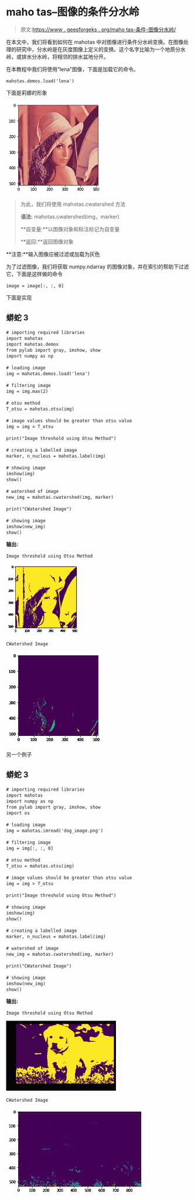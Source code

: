 # maho tas–图像的条件分水岭

> 原文:[https://www . geesforgeks . org/maho tas-条件-图像分水岭/](https://www.geeksforgeeks.org/mahotas-conditional-watershed-of-image/)

在本文中，我们将看到如何在 mahotas 中对图像进行条件分水岭变换。在图像处理的研究中，分水岭是在灰度图像上定义的变换。这个名字比喻为一个地质分水岭，或排水分水岭，将相邻的排水盆地分开。

在本教程中我们将使用“lena”图像，下面是加载它的命令。

```
mahotas.demos.load('lena')
```

下面是莉娜的形象

![](img/c6cf4d1584ad896c98148d7fd44b7f25.png)

> 为此，我们将使用 mahotas.cwatershed 方法
> 
> **语法:** mahotas.cwatershed(img，marker)
> 
> **自变量:**以图像对象和标注标记为自变量
> 
> **返回:**返回图像对象

**注意:**输入图像应被过滤或加载为灰色

为了过滤图像，我们将获取 numpy.ndarray 的图像对象，并在索引的帮助下过滤它，下面是这样做的命令

```
image = image[:, :, 0]
```

下面是实现

## 蟒蛇 3

```
# importing required libraries
import mahotas
import mahotas.demos
from pylab import gray, imshow, show
import numpy as np

# loading image
img = mahotas.demos.load('lena')

# filtering image
img = img.max(2)

# otsu method
T_otsu = mahotas.otsu(img)  

# image values should be greater than otsu value
img = img > T_otsu

print("Image threshold using Otsu Method")

# creating a labelled image
marker, n_nucleus = mahotas.label(img)

# showing image
imshow(img)
show()

# watershed of image
new_img = mahotas.cwatershed(img, marker)

print("CWatershed Image")

# showing image
imshow(new_img)
show()
```

**输出:**

```
Image threshold using Otsu Method
```

![](img/f54bc66d6ee5e2ae67147f74284d0f2e.png)

```
CWatershed Image
```

![](img/91cb1b9cb600cb687830b4814a6b3ee0.png)

另一个例子

## 蟒蛇 3

```
# importing required libraries
import mahotas
import numpy as np
from pylab import gray, imshow, show
import os

# loading image
img = mahotas.imread('dog_image.png')

# filtering image
img = img[:, :, 0]

# otsu method
T_otsu = mahotas.otsu(img)  

# image values should be greater than otsu value
img = img > T_otsu

print("Image threshold using Otsu Method")

# showing image
imshow(img)
show()

# creating a labelled image
marker, n_nucleus = mahotas.label(img)

# watershed of image
new_img = mahotas.cwatershed(img, marker)

print("CWatershed Image")

# showing image
imshow(new_img)
show()
```

**输出:**

```
Image threshold using Otsu Method
```

![](img/dd185d10a0b4d43f222c707ecfc5174f.png)

```
CWatershed Image
```

![](img/c82bb294f1eecee54e556d37eb7aaf13.png)